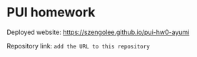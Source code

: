 # PUI homework

Deployed website: https://szengolee.github.io/pui-hw0-ayumi

Repository link: `add the URL to this repository`

